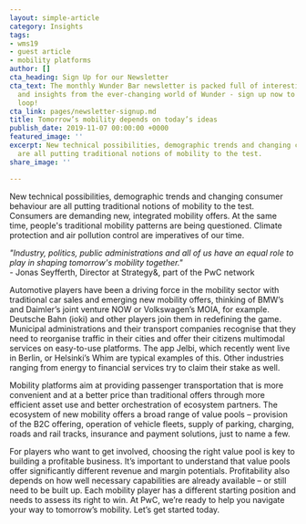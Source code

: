 ```yaml
---
layout: simple-article
category: Insights
tags:
- wms19
- guest article
- mobility platforms
author: []
cta_heading: Sign Up for our Newsletter
cta_text: The monthly Wunder Bar newsletter is packed full of interesting news, updates
  and insights from the ever-changing world of Wunder - sign up now to stay in the
  loop!
cta_link: pages/newsletter-signup.md
title: Tomorrow’s mobility depends on today’s ideas
publish_date: 2019-11-07 00:00:00 +0000
featured_image: ''
excerpt: New technical possibilities, demographic trends and changing consumer behaviour
  are all putting traditional notions of mobility to the test.
share_image: ''

---
```

New technical possibilities, demographic trends and changing consumer behaviour are all putting traditional notions of mobility to the test. Consumers are demanding new, integrated mobility offers. At the same time, people's traditional mobility patterns are being questioned. Climate protection and air pollution control are imperatives of our time.

_"Industry, politics, public administrations and all of us have an equal role to play in shaping tomorrow's mobility together."  
\-_ Jonas Seyfferth, Director at Strategy&, part of the PwC network

Automotive players have been a driving force in the mobility sector with traditional car sales and emerging new mobility offers, thinking of BMW’s and Daimler’s joint venture NOW or Volkswagen’s MOIA, for example. Deutsche Bahn (ioki) and other players join them in redefining the game. Municipal administrations and their transport companies recognise that they need to reorganise traffic in their cities and offer their citizens multimodal services on easy-to-use platforms. The app Jelbi, which recently went live in Berlin, or Helsinki’s Whim are typical examples of this. Other industries ranging from energy to financial services try to claim their stake as well.

Mobility platforms aim at providing passenger transportation that is more convenient and at a better price than traditional offers through more efficient asset use and better orchestration of ecosystem partners. The ecosystem of new mobility offers a broad range of value pools – provision of the B2C offering, operation of vehicle fleets, supply of parking, charging, roads and rail tracks, insurance and payment solutions, just to name a few.

For players who want to get involved, choosing the right value pool is key to building a profitable business. It’s important to understand that value pools offer significantly different revenue and margin potentials. Profitability also depends on how well necessary capabilities are already available – or still need to be built up. Each mobility player has a different starting position and needs to assess its right to win. At PwC, we’re ready to help you navigate your way to tomorrow’s mobility. Let’s get started today.